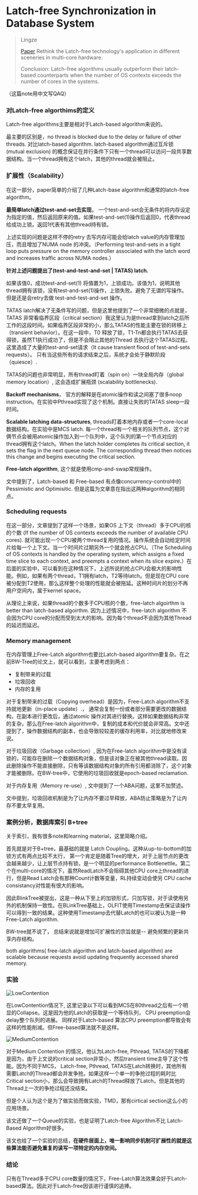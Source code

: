 # Latch-free Synchronization in Database System

>Lingze
>
>[Paper](https://15721.courses.cs.cmu.edu/spring2020/papers/06-oltpindexes1/faleiro-cidr17.pdf) Rethink the Latch-free technology's application in different sceneries in multi-core hardware.
>
>Conclusion: Latch-free algorithms usually outperform their latch-based counterparts when the number of OS contexts exceeds the number of cores in the systems.

（这篇note用中文写QAQ）



### 对Latch-free algorthims的定义

Latch-free algorithms主要是相对于Latch-based algorithm来说的。

最主要的区别是，no thread is blocked due to the delay or failure of other threads. 对比latch-based algorithm. latch-based algorithm通过互斥锁(mutual exclusion) 的概念保证在并行条件下只有一个thread可以访问一段共享数据结构。当一个thread拥有这个latch，其他的thread就会被阻止。



### 扩展性（Scalability）

在这一部分，paper简单的介绍了几种Latch-base algorithm和通常的latch-free algorithm。

**最简单latch通过test-and-set去实现**， 一个test-and-set会无条件的将内存设定为指定的值，然后返回原来的值。如果test-and-set(1)操作后返回0，代表thread给成功上锁。返回1代表有其他thread持有锁。

上述实现的问题是这样不停的retry 去写内存可能会给latch value的内存管理加压，而且增加了NUMA node 的冲突。（Performing test-and-sets in a tight loop puts pressure on the memory controller associated with the latch word and increases traffic across NUMA nodes.）

**针对上述问题提出了(test-and-test-and-set | TATAS) latch.** 

如果该值0，成功test-and-set(1) 将值置为1，上锁成功。该值为1，说明其他thread拥有该锁，没有test-and-set(1)操作，上锁失败。避免了无谓的写操作。但是还是会retry去做 test-and-test-and-set 操作。

TATAS latch解决了无条件写的问题，但是这里他提到了一个非常细微的点就是，TATAS 非常看临界区段（critical section）我这里认为是thread拿到latch之后所工作的这段时间。如果临界区段非常的小，那么TATAS的性能主要在锁的转移上（transient behavior）。在这一段中，T0 释放了锁，T1-Tn都会执行TATAS去获得锁，虽然T1执行成功了，但是不会阻止其他的Thread 去执行这个TATAS过程。这里造成了大量的test-and-set请求（It cause transient flood of test-and-sets requests）。 只有当这些所有的请求结束之后，系统才会处于静默阶段（quiesce）.

TATAS的问题也非常明显，所有thread盯着（spin on）一块全局内存（global memory location）, 这会造成扩展瓶颈 (scalability bottlenecks).

**Backoff mechanisms**， 官方的解释是在atomic操作和读之间塞了很多noop instruction。在实验中Pthread实现了这个机制。直接让失败的TATAS sleep一段时间。

**Scalable latching data-structures**, threads盯着本地内存或者一个core-local数据结构。在实验中是MCS latch. 每一个thread有一个相关的队列节点，这个对俩节点会被用atomic操作加入到一个队列中，这个队列的第一个节点对应的thread拥有这个latch。When the latch holder completes its critical section, it sets the
flag in the next queue node. The corresponding thread then notices
this change and begins executing the critical section.

**Free-latch algorithm**, 这个就是使用cmp-and-swap常规操作。

文中提到了，Latch-based 和 Free-based 有点像concurrency-control中的Pessimistic and Optimisitic. 但是这篇为文章意在指出这两种algorithm的相同点。



### Scheduling requests

在这一部分，文章提到了这样一个场景，如果OS 上下文（thread）多于CPU的核的个数 (If the number of OS contexts exceeds the number of available CPU cores). 就可能出现一个CPU被两个thread复用的情况。操作系统会自动给定时间片给每一个上下文。当一个时间片过期另外一个就会抢占CPU。（The Scheduling of OS contexts is handled by the operating system, which assigns a fixed time slice to each context, and preempts a context when its slice expire.）在后面的实验中，可以看到在这种情况下，上述所说的抢占CPU会极大的影响性能。例如，如果有两个thread，T1拥有latch，T2等待latch。但是现在CPU core 被分配到T2使用，那么这样整个处理的性能就会被拖延。这种时间片的划分不再用户空间内，属于kernel space。

从理论上来说，如果thread的个数多于CPU核的个数，free-latch algoirthm is better than latch-based algoirthm. 因为上述情况中，free-latch algorithm 不会因为CPU core的分配而受到太大的影响。因为每个thread不会因为其他Thread的延迟而延迟。

### Memory management

在内存管理上Free-Latch algorithm也要比Latch-based algorithm要复杂。在之前BW-Tree的论文上，就可以看到，主要考虑到两点：

- 复制带来的过载
- 垃圾回收
- 内存的复用

对于复制带来的过载（Copying overhead）是因为，Free-Latch algorithm不支持就地更新（in-place update）.， 通常会复制一份或者部分需要更改的数据结构，在副本进行更改后，通过atomic 操作对其进行替换。这样如果数据结构非常的复杂，那么在Free-latch algorithm中，复制的成本和代价就会非常高。文中还提到了，操作数据结构的副本，也会导致较较差的缓存利用率，对比就地修改来说。

对于垃圾回收（Garbage collection）, 因为在Free-latch algorithm中是没有读锁的，可能存在删除一个数据结构对象，但是该对象正在被其他thread读取。因此删除操作不能直接删除，只有等该数据结构对象的所有引用都消除了，这个对象才能被删除。在BW-tree中，它使用的垃圾回收就是epoch-based reclamation.

对于内存复用（Memory re-use）, 文中提到了一个ABA问题，这里不加赘述。

文中提到，垃圾回收机制是为了让内存不要过早释放，ABA防止策略是为了让内存不要太早复用。





### 案例分析，数据库索引 B+tree

关于索引，我有很多note和learning  material，这里简略介绍。

首先就是对于B+tree，最基础的就是 Latch Coupling。这种从up-to-bottom的加锁方式有两点比较不太行， 第一个肯定是随着Tree的增大，对于上层节点的更改会越来越少，让上层节点持有锁，是一个明显的performance Bottlenettle。第二个在multi-core的情况下，虽然ReadLatch不会阻碍其他CPU core上thread的进行，但是Read Latch会有那种Count计数等变量，RL持续变动会使另 CPU cache consistancy对性能有很大的影响。

因此BlinkTree被提出，这是一种从下至上的加锁形式，只加写锁，对于读使用另外的机制保持一致性。在BLinkTree基础上，OLFIT使用Timestamp去保证读操作可以得到一致的结果。这种使用Timestamp去代替Latch的也可以被认为是一种Free-Latch algorithm.

BW-tree就不说了， 总结来说就是增加可扩展性的宗旨就是-- 避免频繁的更新共享内存结构。

both algorithms( free-latch algorithm and latch-based algorithm) are scalable because requests avoid updating frequently accessed shared memory.



### 实验

![LowContention](https://raw.githubusercontent.com/Zrealshadow/Intro2DB/main/assets/FreeLatchAnalysis/LowContention.png)

在LowContention情况下, 这里记录以下可以看到MCS在80thread之后有一个明显的Collapse。这是因为他的Latch的获取是一个等待队列， CPU preemption会delay整个队列的进展。 同样对于Latch-based 算法CPU preemption都导致会有这样的性能削减。但Free-based算法就不是这样。



![MediumContention](https://raw.githubusercontent.com/Zrealshadow/Intro2DB/main/assets/FreeLatchAnalysis/MediumContention.png)

对于Medium Contention 的情况，他认为Latch-free, Pthread, TATAS的下降都是因为，由于上文说的critical section非常小，然后transient time主导了这个性能。因为不同于MCS， Latch-free, Pthread, TATAS在Latch转换时，其他所有需要Latch的Thread都会并发争抢。如果这样一个单一的争抢过程的耗时比Critical section小，那么会导致拥有Latch的Thread释放了Latch，但是其他的Thread上一次的争抢过程还没结束。

但是个人认为这个是为了做实验而做实验，TMD，那有cirtical section这么小的应用场景。

该文还做了一个Queue的实验，也是证明了Latch-free Algorithm不比 Latch-Based Algorithm好很多。

该文也给了一个实验的总结，**在硬件层面上，唯一影响同步机制可扩展性的就是这些算法能否避免重复的读写一项特定的内存空间。**



### 结论

只有在Thread多于CPU core数量的情况下，Free-Latch算法效果会好于Latch-based算法。因此对于Latch-free因该进行谨慎的追捧。









